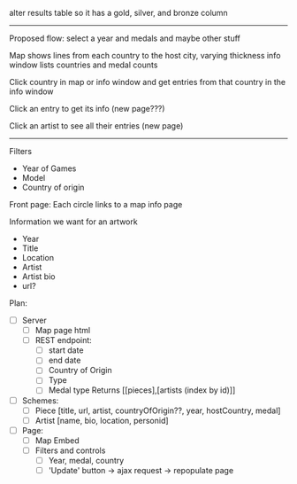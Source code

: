 alter results table so it has a gold, silver, and bronze column

-------------
Proposed flow: select a year and medals and maybe other stuff

Map shows lines from each country to the host city, varying thickness
info window lists countries and medal counts

Click country in map or info window and get entries from that country in the info window

Click an entry to get its info (new page???)

Click an artist to see all their entries (new page)

-----------
Filters
- Year of Games
- Model
- Country of origin

Front page:
Each circle links to a map info page

Information we want for an artwork
- Year
- Title
- Location
- Artist
- Artist bio
- url?


Plan:
- [ ] Server
  - [ ] Map page html
  - [ ] REST endpoint:
    - [ ] start date
    - [ ] end date
    - [ ] Country of Origin
    - [ ] Type
    - [ ] Medal type
    Returns [[pieces],[artists (index by id)]]
- [ ] Schemes:
  - [ ] Piece
        [title, url, artist, countryOfOrigin??, year, hostCountry, medal]
  - [ ] Artist
        [name, bio, location, personid]
- [ ] Page:
  - [ ] Map Embed
  - [ ] Filters and controls
    - [ ] Year, medal, country
    - [ ] 'Update' button -> ajax request -> repopulate page
